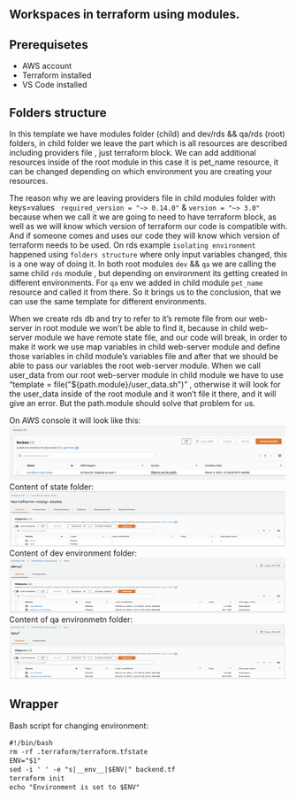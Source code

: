 ## Workspaces in terraform using modules. 

## Prerequisetes
- AWS account
- Terraform installed
- VS Code installed

## Folders structure 
<p>
In this template we have modules folder (child)  and dev/rds && qa/rds (root) folders, in child folder we leave the part which is all resources are described including providers file , just terraform block. We can add additional resources inside of the root module in this case it is pet_name resource, it can be changed depending on which environment you are creating your resources. 
</p>

The reason why we are leaving providers file in  child modules folder with keys=values ``` required_version = "~> 0.14.0"``` & ```version = "~> 3.0" ```  because when we call it we are going to  need to have terraform block, as well as we will know which version of terraform our code is compatible with. And if someone comes and uses our code they will know which version of terraform needs to be used. 
On rds example ```isolating environment``` happened using ```folders structure``` where only input variables changed, this is a one way of doing it. In both root modules ```dev``` && ```qa``` we are calling the same child ```rds``` module , but depending on environment its getting created in different environments. For ```qa``` env we added in child module ```pet_name``` resource and called it from there. So it brings us to the conclusion, that we can use the same template for different environments.

<p>
When we create rds db and  try to refer to it’s remote file from our web-server in root module we won’t be able  to find it, because in child web-server module we have remote state file, and our code will break,  in order to make it work we use map variables in child web-server module and define those variables in child module’s variables file and after that we should be able to pass our variables the  root web-server module.
When we call user_data from our root web-server module in child module we have to use “template = file("${path.module}/user_data.sh")” , otherwise it will look for the user_data inside of the root module and it won’t file it there, and it will give an error. But the path.module should solve that problem for us.
</p>

On AWS console it will look like this:
<img src="aws.img/terraform-nazy_state.png" alt="aws" width="500" height="100">
Content of state folder:
<img src="aws.img/content_of_state.png" alt="aws" width="500" height="100">
Content of dev environment folder:
<img src="aws.img/content_of_dev.png" alt="aws" width="500" height="100">
Content of qa environmetn folder:
<img src="aws.img/content_of_qa.png" alt="aws" width="500" height="100">

## Wrapper 

Bash script for changing environment:

```
#!/bin/bash
rm -rf .terraform/terraform.tfstate
ENV="$1"
sed -i ' ' -e "s|__env__|$ENV|" backend.tf
terraform init
echo "Environment is set to $ENV"

```
